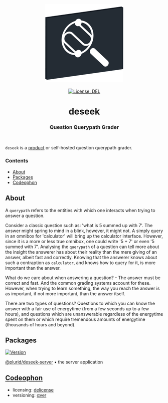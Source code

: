 <p align="center">
    <img src="https://raw.githubusercontent.com/plurid/deseek/master/about/identity/deseek-logo.png" height="250px">
    <br />
    <br />
    <a target="_blank" href="https://github.com/plurid/deseek/blob/master/LICENSE">
        <img src="https://img.shields.io/badge/license-DEL-blue.svg?colorB=1380C3&style=for-the-badge" alt="License: DEL">
    </a>
</p>



<h1 align="center">
    deseek
</h1>


<h3 align="center">
    Question Querypath Grader
</h3>



<br />



`deseek` is a [product](https://deseek.plurid.com) or self-hosted question querypath grader.


### Contents

+ [About](#about)
+ [Packages](#packages)
+ [Codeophon](#codeophon)



## About

A `querypath` refers to the entities with which one interacts when trying to answer a question.

Consider a classic question such as: 'what is 5 summed up with 7'. The answer might spring to mind in a blink, however, it might not. A simply query in an omnibox for 'calculator' will bring up the calculator interface. However, since it is a more or less true omnibox, one could write '5 + 7' or even '5 summed with 7'. Analysing the `querypath` of a question can tell more about the insight the answerer has about their reality than the mere giving of an answer, albeit fast and correctly. Knowing that the answerer knows about such a contraption as `calculator`, and knows how to query for it, is more important than the answer.

What do we care about when answering a question? - The answer must be correct and fast. And the common grading systems account for these. However, when trying to learn something, the way you reach the answer is as important, if not more important, than the answer itself.

There are two types of questions? Questions to which you can know the answer with a fair use of energytime (from a few seconds up to a few hours), and questions which are unanswerable regardless of the energytime spent on them or which require tremendous amounts of energytime (thousands of hours and beyond).



## Packages

<a target="_blank" href="https://www.npmjs.com/package/@plurid/deseek-server">
    <img src="https://img.shields.io/npm/v/@plurid/deseek-server.svg?logo=npm&colorB=1380C3&style=for-the-badge" alt="Version">
</a>

[@plurid/deseek-server][deseek-server] • the server application

[deseek-server]: https://github.com/plurid/deseek/tree/master/packages/deseek-server



## [Codeophon](https://github.com/ly3xqhl8g9/codeophon)

+ licensing: [delicense](https://github.com/ly3xqhl8g9/delicense)
+ versioning: [αver](https://github.com/ly3xqhl8g9/alpha-versioning)
